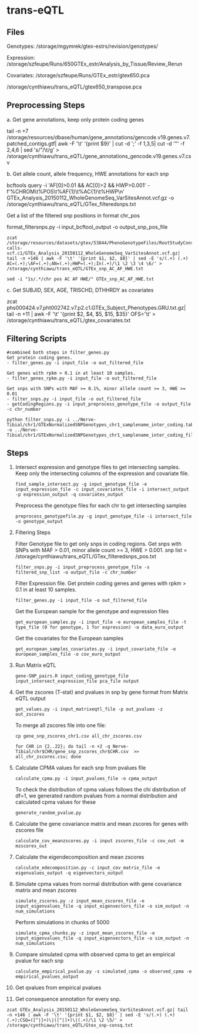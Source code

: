 # trans-eQTL
## Files
Genotypes:
/storage/mgymrek/gtex-estrs/revision/genotypes/

Expression:
/storage/szfeupe/Runs/650GTEx_estr/Analysis_by_Tissue/Review_Rerun

Covariates:
/storage/szfeupe/Runs/GTEx_estr/gtex650.pca

/storage/cynthiawu/trans_eQTL/gtex650_transpose.pca    

## Preprocessing Steps

a. Get gene annotations, keep only protein coding genes

tail -n +7 /storage/resources/dbase/human/gene_annotations/gencode.v19.genes.v7.patched_contigs.gtf| awk -F '\t' '{print $9}' | cut -d ';' -f 1,3,5| cut -d '"' -f 2,4,6 | sed 's/"/\t/g' > /storage/cynthiawu/trans_eQTL/gene_annotations_gencode.v19.genes.v7.csv

b. Get allele count, allele frequency, HWE annotations for each snp

bcftools query -i 'AF[0]>0.01 && AC[0]>2 && HWP>0.001' -f'%CHROM\t%POS\t%AF{1}\t%AC{1}\t%HWP\n' GTEx_Analysis_20150112_WholeGenomeSeq_VarSitesAnnot.vcf.gz -o /storage/cynthiawu/trans_eQTL/GTex_filteredsnps.txt

Get a list of the filtered snp positions in format chr_pos

format_filtersnps.py -i input_bcftool_output -o output_snp_pos_file

```
zcat /storage/resources/datasets/gtex/53844/PhenoGenotypeFiles/RootStudyConsentSet_phs000424.GTEx.v6.p1.c1.GRU/GenotypeFiles/phg000520.v2.GTEx_MidPoint_WGS_SNP_CNV.genotype-calls-vcf.c1/GTEx_Analysis_20150112_WholeGenomeSeq_VarSitesAnnot.vcf.gz| tail -n +146 | awk -F '\t' '{print $1, $2, $8}' | sed -E 's/(.+) (.+) AC=(.+);\AF=(.+);AN=(.+);HWP=(.+);In(.+)/\1 \2 \3 \4 \6/' > /storage/cynthiawu/trans_eQTL/GTEx_snp_AC_AF_HWE.txt

sed -i "1s/.*/chr pos AC AF HWE/" GTEx_snp_AC_AF_HWE.txt
```

c. Get SUBJID, SEX, AGE, TRISCHD, DTHHRDY as covariates

 zcat phs000424.v7.pht002742.v7.p2.c1.GTEx_Subject_Phenotypes.GRU.txt.gz| tail -n +11 | awk -F '\t' '{print $2, $4, $5, $15, $35}' OFS='\t' > /storage/cynthiawu/trans_eQTL/gtex_covariates.txt
 
 ## Filtering Scripts
 
 ```
 #combined both steps in filter_genes.py
 Get protein coding genes. 
 - filter_genes.py -i input_file -o out_filtered_file
 
 Get genes with rpkm > 0.1 in at least 10 samples.
 - filter_genes_rpkm.py -i input_file -o out_filtered_file
 
 Get snps with SNPs with MAF >= 0.1%, minor allele count >= 3, HWE >= 0.01
 - filter_snps.py -i input_file -o out_filtered_file
 - getCodingRegions.py -i input_preprocess_genotype_file -o output_file -c chr_number
 
 python filter_snps.py -i ../Nerve-Tibial/chr1/GTExNormalizedSNPGenotypes_chr1_samplename_inter_coding.table -o ../Nerve-Tibial/chr1/GTExNormalizedSNPGenotypes_chr1_samplename_inter_coding_filtered.table
 ```
 
 ## Steps
1. Intersect expression and genotype files to get intersecting samples. Keep only the intersecting columns of the expression and covariate file. 
   ```
   find_sample_intersect.py -g input_genotype_file -e input_expression_file -c input_covariates_file -i intersect_output -p expression_output -q covariates_output
    ```
    Preprocess the genotype files for each chr to get intersecting samples
    
   ```
   preprocess_genotypefile.py -g input_genotype_file -i intersect_file -o genotype_output 
   ```
   
2. Filtering Steps

    Filter Genotype file to get only snps in coding regions. Get snps with SNPs with MAF > 0.01, minor allele count >= 3, HWE > 0.001. snp list = /storage/cynthiawu/trans_eQTL/GTex_filteredsnps_pos.txt
   ```
   filter_snps.py -i input_preprocess_genotype_file -s filtered_snp_list -o output_file -c chr_number
   ```
   
    Filter Expression file. Get protein coding genes and genes with rpkm > 0.1 in at least 10 samples.
    ```
    filter_genes.py -i input_file -o out_filtered_file
    ```
    
    Get the European sample for the genotype and expression files
    ```
    get_european_samples.py -i input_file -e european_samples_file -t type_file (0 for genotype, 1 for expression) -o data_euro_output
    ```
 
    Get the covariates for the European samples
    ```
    get_european_samples_covariates.py -i input_covariate_file -e european_samples_file -o cov_euro_output
    ```
 
3. Run Matrix eQTL
   ```
   gene-SNP_pairs.R input_coding_genotype_file input_intersect_expression_file pca_file output
   ```
4. Get the zscores (T-stat) and pvalues in snp by gene format from Matrix eQTL output
   ```
   get_values.py -i input_matrixeqtl_file -p out_pvalues -z out_zscores
   ```
   
   To merge all zscores file into one file:
   
   ```
   cp gene_snp_zscores_chr1.csv all_chr_zscores.csv
   ```
   ```
   for CHR in {2..22}; do tail -n +2 -q Nerve-Tibial/chr$CHR/gene_snp_zscores_chr$CHR.csv  >> all_chr_zscores.csv; done
   ```
5. Calculate CPMA values for each snp from pvalues file
   ```
   calculate_cpma.py -i input_pvalues_file -o cpma_output
   ```
  
    To check the distribution of cpma values follows the chi distribution of df=1, we generated random pvalues from a normal distribution and calculated cpma values for these
   ```
   generate_random_pvalue.py 
   ```
6. Calculate the gene covariance matrix and mean zscores for genes with zscores file
   ```
   calculate_cov_meanzscores.py -i input zscores_file -c cov_out -m mzscores_out
   ```
7. Calculate the eigendecomposition and mean zscores
   ```
   calculate_edecomposition.py -c input_cov_matrix_file -e eigenvalues_output -q eigenvectors_output
   ```
8. Simulate cpma values from normal distribution with gene covariance matrix and mean zscores
   ```
   simulate_zscores.py -z input_mean_zscores_file -e input_eigenvalues_file -q input_eigenvectors_file -o sim_output -n num_simulations
   ```
   
   Perform simulations in chunks of 5000
   
   ```
   simulate_cpma_chunks.py -z input_mean_zscores_file -e input_eigenvalues_file -q input_eigenvectors_file -o sim_output -n num_simulations
   ```
9. Compare simulated cpma with observed cpma to get an empirical pvalue for each snp
   ```
   calculate_empirical_pvalue.py -s simulated_cpma -o observed_cpma -e empirical_pvalues_output
   ```
10. Get qvalues from empirical pvalues
11. Get consequence annotation for every snp.
```
zcat GTEx_Analysis_20150112_WholeGenomeSeq_VarSitesAnnot.vcf.gz| tail -n +146 | awk -F '\t' '{print $1, $2, $8}' | sed -E 's/(.+) (.+) (.+);CSQ=([^|]+)\|([^|]+)\|(.+)/\1 \2 \5/' > /storage/cynthiawu/trans_eQTL/Gtex_snp-consq.txt
```
